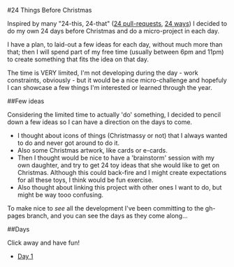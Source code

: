 #24 Things Before Christmas

Inspired by many "24-this, 24-that" ([24 pull-requests](http://24pullrequests.com), [24 ways](https://24ways.org)) I decided to do my own 24 days before Christmas and do a micro-project in each day. 

I have a plan, to laid-out a few ideas for each day, without much more than that; then I will spend part of my free time (usually between 6pm and 11pm) to create something that fits the idea on that day. 

The time is VERY limited, I'm not developing during the day - work constraints, obviously - but it would be a nice micro-challenge and hopefuly I can showcase a few things I'm interested or learned through the year.

##Few ideas

Considering the limited time to actually 'do' something, I decided to pencil down a few ideas so I can have a direction on the days to come.

- I thought about icons of things (Christmassy or not) that I always wanted to do and never got around to do it.
- Also some Christmas artwork, like cards or e-cards.
- Then I thought would be nice to have a 'brainstorm' session with my own daughter, and try to get 24 toy ideas that she would like to get on Christmas. Although this could back-fire and I might create expectations for all these toys, I think would be fun exercise.
- Also thought about linking this project with other ones I want to do, but might be way tooo confusing.

To make nice to *see* all the development I've been committing to the gh-pages branch, and you can see the days as they come along...

##Days

Click away and have fun!

- [Day 1](http://monicams.github.io/before-xmas/day1/)